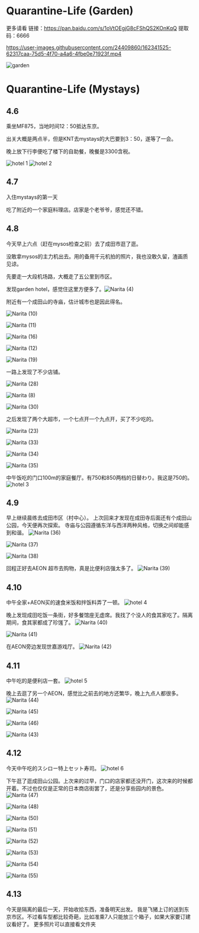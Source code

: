 # Quarantine-Life (Garden)

更多请看
链接：https://pan.baidu.com/s/1oVtOEgjG8cFShQS2KOnKqQ 
提取码：6666 

https://user-images.githubusercontent.com/24409860/162341525-62317caa-75d5-4f70-a4a6-4fbe0e71923f.mp4

![garden](https://github.com/AnranXu/Quarantine-Life/blob/main/garden/garden.jpg)

# Quarantine-Life (Mystays)

## 4.6

乘坐MF875，当地时间12：50抵达东京。

出关大概是两点半，但是KNT去mystays的大巴要到3：50，遂等了一会。

晚上放下行李便吃了楼下的自助餐，晚餐是3300含税。

![hotel 1](https://github.com/AnranXu/Quarantine-Life/blob/main/photos/hotel%20(1).jpg)
![hotel 2](https://github.com/AnranXu/Quarantine-Life/blob/main/photos/hotel%20(2).jpg)

## 4.7

入住mystays的第一天

吃了附近的一个家庭料理店。店家是个老爷爷，感觉还不错。

## 4.8

今天早上六点（赶在mysos检查之前）去了成田市逛了逛。

没敢拿mysos的主力机出去。用的备用千元机拍的照片，我也没敢久留，渣画质见谅。

先要走一大段机场路，大概走了五公里到市区。

发现garden hotel，感觉住这里方便多了。![Narita (4)](https://github.com/AnranXu/Quarantine-Life/blob/main/photos/Narita%20(4).jpg)

附近有一个成田山的寺庙，估计城市也是因此得名。

![Narita (10)](https://github.com/AnranXu/Quarantine-Life/blob/main/photos/Narita%20(10).jpg)

![Narita (11)](https://github.com/AnranXu/Quarantine-Life/blob/main/photos/Narita%20(11).jpg)

![Narita (16)](https://github.com/AnranXu/Quarantine-Life/blob/main/photos/Narita%20(16).jpg)

![Narita (12)](https://github.com/AnranXu/Quarantine-Life/blob/main/photos/Narita%20(12).jpg)

![Narita (19)](https://github.com/AnranXu/Quarantine-Life/blob/main/photos/Narita%20(19).jpg)

一路上发现了不少店铺。

![Narita (28)](https://github.com/AnranXu/Quarantine-Life/blob/main/photos/Narita%20(28).jpg)

![Narita (8)](https://github.com/AnranXu/Quarantine-Life/blob/main/photos/Narita%20(8).jpg)

![Narita (30)](https://github.com/AnranXu/Quarantine-Life/blob/main/photos/Narita%20(30).jpg)

之后发现了两个大超市，一个七点开一个九点开，买了不少吃的。

![Narita (23)](https://github.com/AnranXu/Quarantine-Life/blob/main/photos/Narita%20(23).jpg)

![Narita (33)](https://github.com/AnranXu/Quarantine-Life/blob/main/photos/Narita%20(33).jpg)

![Narita (34)](https://github.com/AnranXu/Quarantine-Life/blob/main/photos/Narita%20(34).jpg)

![Narita (35)](https://github.com/AnranXu/Quarantine-Life/blob/main/photos/Narita%20(35).jpg)

中午饭吃的门口100m的家庭餐厅。有750和850两档的日替わり。我这是750的。
![hotel 3](https://github.com/AnranXu/Quarantine-Life/blob/main/photos/hotel%20(3).jpg)

## 4.9

早上继续晨练去成田市区（村中心）。
上次回来才发现在成田寺后面还有个成田山公园，今天便再次探索。
寺庙与公园遵循东洋与西洋两种风格，切换之间却能感到和谐。
![Narita (36)](https://github.com/AnranXu/Quarantine-Life/blob/main/photos/Narita%20(36).jpg)

![Narita (37)](https://github.com/AnranXu/Quarantine-Life/blob/main/photos/Narita%20(37).jpg)

![Narita (38)](https://github.com/AnranXu/Quarantine-Life/blob/main/photos/Narita%20(38).jpg)

回程正好去AEON 超市去购物，真是比便利店强太多了。
![Narita (39)](https://github.com/AnranXu/Quarantine-Life/blob/main/photos/Narita%20(39).jpg)

## 4.10

中午全家+AEON买的速食米饭和拌饭料弄了一顿。
![hotel 4](https://github.com/AnranXu/Quarantine-Life/blob/main/photos/hotel%20(4).JPG)

晚上发现成田吃饭一条街，好多餐馆座无虚席。我找了个没人的食其家吃了。隔离期间，食其家都成了珍馐了。
![Narita (40)](https://github.com/AnranXu/Quarantine-Life/blob/main/photos/Narita%20(40).jpg)

![Narita (41)](https://github.com/AnranXu/Quarantine-Life/blob/main/photos/Narita%20(41).jpg)

在AEON旁边发现世嘉游戏厅。
![Narita (42)](https://github.com/AnranXu/Quarantine-Life/blob/main/photos/Narita%20(42).jpg)

## 4.11

中午吃的是便利店一套。
![hotel 5](https://github.com/AnranXu/Quarantine-Life/blob/main/photos/Hotel%20(5).jpg)

晚上去逛了另一个AEON，感觉比之前去的地方还繁华，晚上九点人都很多。
![Narita (44)](https://github.com/AnranXu/Quarantine-Life/blob/main/photos/Narita%20(44).jpg)

![Narita (45)](https://github.com/AnranXu/Quarantine-Life/blob/main/photos/Narita%20(45).jpg)

![Narita (46)](https://github.com/AnranXu/Quarantine-Life/blob/main/photos/Narita%20(46).jpg)

![Narita (43)](https://github.com/AnranXu/Quarantine-Life/blob/main/photos/Narita%20(43).jpg)

## 4.12

今天中午吃的スシロー特上セット寿司。
![hotel 6](https://github.com/AnranXu/Quarantine-Life/blob/main/photos/hotel%20(6).jpg)

下午逛了逛成田山公园。上次来的过早，门口的店家都还没开门，这次来的时候都开着。不过也仅仅是正常的日本商店街罢了，还是分享些园内的景色。
![Narita (47)](https://github.com/AnranXu/Quarantine-Life/blob/main/photos/Narita%20(47).JPG)

![Narita (48)](https://github.com/AnranXu/Quarantine-Life/blob/main/photos/Narita%20(48).JPG)

![Narita (50)](https://github.com/AnranXu/Quarantine-Life/blob/main/photos/Narita%20(50).JPG)

![Narita (51)](https://github.com/AnranXu/Quarantine-Life/blob/main/photos/Narita%20(51).JPG)

![Narita (52)](https://github.com/AnranXu/Quarantine-Life/blob/main/photos/Narita%20(52).JPG)

![Narita (53)](https://github.com/AnranXu/Quarantine-Life/blob/main/photos/Narita%20(53).JPG)

![Narita (54)](https://github.com/AnranXu/Quarantine-Life/blob/main/photos/Narita%20(54).JPG)

![Narita (55)](https://github.com/AnranXu/Quarantine-Life/blob/main/photos/Narita%20(55).JPG)

## 4.13

今天是隔离的最后一天，开始收拾东西，准备明天出发。
我是飞猪上订的送到东京市区。不过看车型都比较奇葩，比如准乘7人只能放三个箱子，如果大家要订建议看好了。
更多照片可以直接看文件夹
